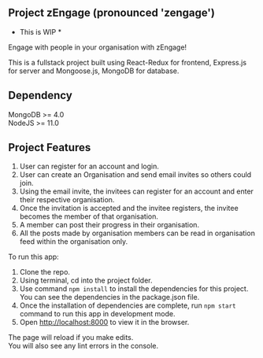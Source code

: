 ## Project zEngage (pronounced 'zengage')

* This is WIP *

Engage with people in your organisation with zEngage!

This is a fullstack project built using React-Redux for frontend, Express.js for server and Mongoose.js, MongoDB for database.

## Dependency
MongoDB >= 4.0  
NodeJS >= 11.0

## Project Features

1. User can register for an account and login.
2. User can create an Organisation and send email invites so others could join.
3. Using the email invite, the invitees can register for an account and enter their respective organisation.
4. Once the invitation is accepted and the invitee registers, the invitee becomes the member of that organisation.
5. A member can post their progress in their organisation.
6. All the posts made by organisation members can be read in organisation feed within the organisation only.

To run this app:

1. Clone the repo.
2. Using terminal, cd into the project folder.
3. Use command `npm install` to install the dependencies for this project. You can see the dependencies in the package.json file.
4. Once the installation of dependencies are complete, run `npm start` command to run this app in development mode.
5. Open [http://localhost:8000](http://localhost:8000) to view it in the browser. 

The page will reload if you make edits.<br>
You will also see any lint errors in the console.


